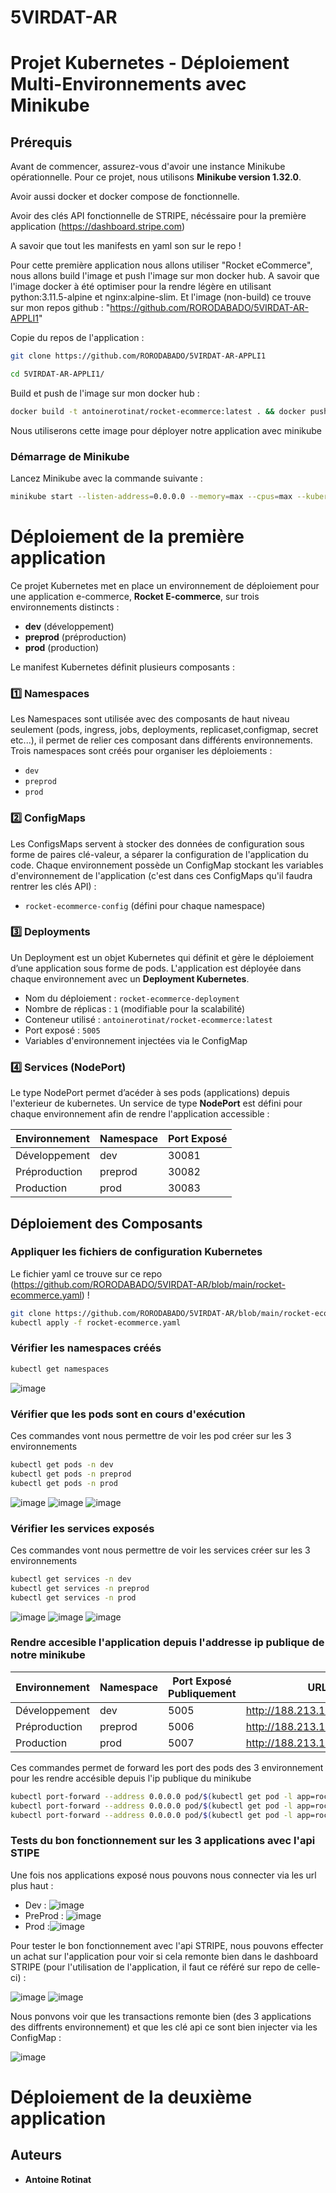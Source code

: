 # 5VIRDAT-AR
# Projet Kubernetes - Déploiement Multi-Environnements avec Minikube

## Prérequis
Avant de commencer, assurez-vous d'avoir une instance Minikube opérationnelle. Pour ce projet, nous utilisons **Minikube version 1.32.0**.

Avoir aussi docker et docker compose de fonctionnelle.

Avoir des clés API fonctionnelle de STRIPE, nécéssaire pour la première application (https://dashboard.stripe.com)

A savoir que tout les manifests en yaml son sur le repo !

Pour cette première application nous allons utiliser "Rocket eCommerce", nous allons build l'image et push l'image sur mon docker hub. A savoir que l'image docker à été optimiser pour la rendre légère en utilisant python:3.11.5-alpine et nginx:alpine-slim. Et l'image (non-build) ce trouve sur mon repos github : "https://github.com/RORODABADO/5VIRDAT-AR-APPLI1"

Copie du repos de l'application : 

```sh
git clone https://github.com/RORODABADO/5VIRDAT-AR-APPLI1
```

```sh
cd 5VIRDAT-AR-APPLI1/
```
Build et push de l'image sur mon docker hub :

```sh
docker build -t antoinerotinat/rocket-ecommerce:latest . && docker push antoinerotinat/rocket-ecommerce:latest
```
Nous utiliserons cette image pour déployer notre application avec minikube

### Démarrage de Minikube
Lancez Minikube avec la commande suivante :

```sh
minikube start --listen-address=0.0.0.0 --memory=max --cpus=max --kubernetes-version=v1.32.0
```

# Déploiement de la première application
Ce projet Kubernetes met en place un environnement de déploiement pour une application e-commerce, **Rocket E-commerce**, sur trois environnements distincts :
- **dev** (développement)
- **preprod** (préproduction)
- **prod** (production)

Le manifest Kubernetes définit plusieurs composants :

### 1️⃣ Namespaces
Les Namespaces sont utilisée avec des composants de haut niveau seulement (pods, ingress, jobs, deployments, replicaset,configmap, secret etc...), il permet de relier ces composant dans différents environnements.
Trois namespaces sont créés pour organiser les déploiements :
- `dev`
- `preprod`
- `prod`

### 2️⃣ ConfigMaps
Les ConfigsMaps servent à stocker des données de configuration sous forme de paires clé-valeur, a séparer la configuration de l'application du code.
Chaque environnement possède un ConfigMap stockant les variables d'environnement de l'application (c'est dans ces ConfigMaps qu'il faudra rentrer les clés API) :
- `rocket-ecommerce-config` (défini pour chaque namespace)

### 3️⃣ Deployments
Un Deployment est un objet Kubernetes qui définit et gère le déploiement d’une application sous forme de pods.
L'application est déployée dans chaque environnement avec un **Deployment Kubernetes**. 
- Nom du déploiement : `rocket-ecommerce-deployment`
- Nombre de réplicas : `1` (modifiable pour la scalabilité)
- Conteneur utilisé : `antoinerotinat/rocket-ecommerce:latest`
- Port exposé : `5005`
- Variables d'environnement injectées via le ConfigMap

### 4️⃣ Services (NodePort)
Le type NodePort permet d’acéder à ses pods (applications) depuis l'exterieur de kubernetes.
Un service de type **NodePort** est défini pour chaque environnement afin de rendre l'application accessible :

| Environnement | Namespace | Port Exposé |
|--------------|-----------|-------------|
| Développement | dev | 30081 |
| Préproduction | preprod | 30082 |
| Production | prod | 30083 |

## Déploiement des Composants

### Appliquer les fichiers de configuration Kubernetes
Le fichier yaml ce trouve sur ce repo (https://github.com/RORODABADO/5VIRDAT-AR/blob/main/rocket-ecommerce.yaml) !
```sh
git clone https://github.com/RORODABADO/5VIRDAT-AR/blob/main/rocket-ecommerce.yaml
kubectl apply -f rocket-ecommerce.yaml
```

### Vérifier les namespaces créés
```sh
kubectl get namespaces
```
![image](https://github.com/user-attachments/assets/4b7022ae-127c-4a95-82c9-0c63c160a451)

### Vérifier que les pods sont en cours d'exécution
Ces commandes vont nous permettre de voir les pod créer sur les 3 environnements 
```sh
kubectl get pods -n dev
kubectl get pods -n preprod
kubectl get pods -n prod
```
![image](https://github.com/user-attachments/assets/73e5d9f6-1eb8-4014-a2b5-bcf81ed1d8cb)
![image](https://github.com/user-attachments/assets/528a4b59-8776-4652-8af8-7b8743ba0363)
![image](https://github.com/user-attachments/assets/073a0e50-d1a0-42c3-9618-3e067c40abfc)

### Vérifier les services exposés
Ces commandes vont nous permettre de voir les services créer sur les 3 environnements 
```sh
kubectl get services -n dev
kubectl get services -n preprod
kubectl get services -n prod
```
![image](https://github.com/user-attachments/assets/c455c4cd-791e-4ac0-b36f-4db6eb77ed29)
![image](https://github.com/user-attachments/assets/bc700115-e6d0-4ee6-b504-a33ffd4bcf80)
![image](https://github.com/user-attachments/assets/b576d080-cb13-4b91-9c23-3b5f4c62bc93)

### Rendre accesible l'application depuis l'addresse ip publique de notre minikube

| Environnement | Namespace | Port Exposé Publiquement | URL |
|--------------|-----------|-------------|-------------|
| Développement | dev | 5005 | http://188.213.128.250:5005
| Préproduction | preprod | 5006 | http://188.213.128.250:5006
| Production | prod | 5007 | http://188.213.128.250:5007

Ces commandes permet de forward les port des pods des 3 environnement pour les rendre accésible depuis l'ip publique du minikube
```sh
kubectl port-forward --address 0.0.0.0 pod/$(kubectl get pod -l app=rocket-ecommerce -n dev -o jsonpath="{.items[0].metadata.name}") -n dev 5005:5005
kubectl port-forward --address 0.0.0.0 pod/$(kubectl get pod -l app=rocket-ecommerce -n preprod -o jsonpath="{.items[0].metadata.name}") -n preprod 5006:5005
kubectl port-forward --address 0.0.0.0 pod/$(kubectl get pod -l app=rocket-ecommerce -n prod -o jsonpath="{.items[0].metadata.name}") -n prod 5007:5005
```

### Tests du bon fonctionnement sur les 3 applications avec l'api STIPE 
Une fois nos applications exposé nous pouvons nous connecter via les url plus haut : 

- Dev : ![image](https://github.com/user-attachments/assets/c6359b09-da53-436d-9e88-5026f8b28590)
- PreProd : ![image](https://github.com/user-attachments/assets/7c2cf121-7a4e-4574-bd9b-d35657ca7f08)
- Prod :![image](https://github.com/user-attachments/assets/63b0888f-9d87-4293-8244-ec1b5ab38c9f)

Pour tester le bon fonctionnement avec l'api STRIPE, nous pouvons effecter un achat sur l'application pour voir si cela remonte bien dans le dashboard STRIPE (pour l'utilisation de l'application, il faut ce référé sur repo de celle-ci) : 

![image](https://github.com/user-attachments/assets/abd8ecee-2d4f-4705-99fa-5c42aa7ad30f)
![image](https://github.com/user-attachments/assets/0a7a1c11-89d9-4253-a0c8-4540558f4bd3)

Nous ponvons voir que les transactions remonte bien (des 3 applications des diffrents environnement) et que les clé api ce sont bien injecter via les ConfigMap : 

![image](https://github.com/user-attachments/assets/f4417728-dec9-4795-8b03-bf0aa32744fa)


# Déploiement de la deuxième application




## Auteurs
- **Antoine Rotinat**


